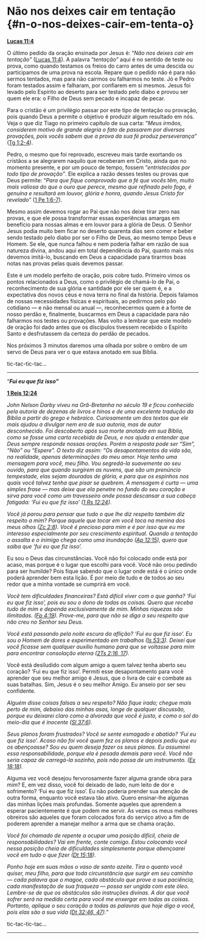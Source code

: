 # Não nos deixes cair em tentação {#n-o-nos-deixes-cair-em-tenta-o}

[**Lucas 11:4**](http://bibliaonline.com.br/acf/lc/11/4)

O último pedido da oração ensinada por Jesus é: “_Não nos deixes cair em tentação”_ ([Lucas 11:4](http://bibliaonline.com.br/acf/lc/11/4)). A palavra “_tentação”_ aqui é no sentido de teste ou prova, como quando testamos os freios do carro antes de uma descida ou participamos de uma prova na escola. Repare que o pedido não é para não sermos tentados, mas para não cairmos ou falharmos no teste. Jó e Pedro foram testados assim e falharam, por confiarem em si mesmos. Jesus foi levado pelo Espírito ao deserto para ser testado pelo diabo e provou ser quem ele era: o Filho de Deus sem pecado e incapaz de pecar.

Para o cristão é um privilégio passar por este tipo de tentação ou provação, pois quando Deus a permite o objetivo é produzir algum resultado em nós. Veja o que diz Tiago no primeiro capítulo de sua carta: “_Meus irmãos, considerem motivo de grande alegria o fato de passarem por diversas provações, pois vocês sabem que a prova da sua fé produz perseverança”_ ([Tg 1:2-4](http://bibliaonline.com.br/acf/tg/1/2-4)).

Pedro, o mesmo que foi reprovado, escreveu mais tarde exortando os cristãos a se alegrarem naquilo que receberam em Cristo, ainda que no momento presente, e por um pouco de tempo, fossem “_entristecidos por todo tipo de provação”_. Ele explica a razão desses testes ou provas que Deus permite: “_Para que fique comprovado que a fé que vocês têm, muito mais valiosa do que o ouro que perece, mesmo que refinado pelo fogo, é genuína e resultará em louvor, glória e honra, quando Jesus Cristo for revelado”_ ([1 Pe 1:6-7](http://bibliaonline.com.br/acf/1pe/1/6-7)).

Mesmo assim devemos rogar ao Pai que não nos deixe tirar zero nas provas, e que ele possa transformar essas experiências amargas em benefício para nossas almas e em louvor para a glória de Deus. O Senhor Jesus podia muito bem ficar no deserto quarenta dias sem comer e beber sendo testado pelo diabo por ser o Filho de Deus, ao mesmo tempo Deus e Homem. Se ele, que nunca falhou e nem poderia falhar em razão de sua natureza divina, andou aqui em total dependência do Pai, quanto mais nós devemos imitá-lo, buscando em Deus a capacidade para tirarmos boas notas nas provas pelas quais devemos passar.

Este é um modelo perfeito de oração, pois cobre tudo. Primeiro vimos os pontos relacionados a Deus, como o privilégio de chamá-lo de Pai, o reconhecimento de sua glória e santidade por ele ser quem é, e a expectativa dos novos céus e nova terra no final da história. Depois falamos de nossas necessidades físicas e espirituais, ao pedirmos pelo pão cotidiano — e não mensal ou anual —, reconhecermos quem é a fonte de nosso perdão e, finalmente, buscarmos em Deus a capacidade para não falharmos nos testes ou provações. Mas volto a lembrar que este modelo de oração foi dado antes que os discípulos tivessem recebido o Espírito Santo e desfrutassem da certeza do perdão de pecados.

Nos próximos 3 minutos daremos uma olhada por sobre o ombro de um servo de Deus para ver o que estava anotado em sua Bíblia.

tic-tac-tic-tac...

*****

“**_Fui eu que fiz isso”_**

[**1 Reis 12:24**](http://bibliaonline.com.br/acf/1rs/12/24)

_John Nelson Darby viveu na Grã-Bretanha no século 19 e ficou conhecido pela autoria de dezenas de livros e hinos e de uma excelente tradução da Bíblia a partir do grego e hebraico. Curiosamente um dos textos que ele mais ajudou a divulgar nem era de sua autoria, mas de autor desconhecido. Foi descoberto após sua morte anotado em sua Bíblia, como se fosse uma carta recebida de Deus, e nos ajuda a entender que Deus sempre responde nossas orações. Porém a resposta pode ser “Sim”, “Não” ou “Espere”. O texto diz assim: “Os desapontamentos da vida são, na realidade, apenas determinações do meu amor. Hoje tenho uma mensagem para você, meu filho. Vou segredá-la suavemente ao seu ouvido, para que quando surgirem as nuvens, que são um prenúncio tempestade, elas sejam douradas de glória, e para que os espinhos nos quais você talvez tenha que pisar se quebrem. A mensagem é curta — uma simples frase — mas deixe que ela penetre no fundo do seu coração e sirva para você como um travesseiro onde possa descansar a sua cabeça fatigada: ‘Fui eu que fiz isso’ (_[_1 Rs 12:24_](http://bibliaonline.com.br/acf/1rs/12/24)_)._

_Você já parou para pensar que tudo o que lhe diz respeito também diz respeito a mim? Porque aquele que tocar em você toca na menina dos meus olhos (_[_Zc 2:8_](http://bibliaonline.com.br/acf/zc/2/8)_). Você é precioso para mim e é por isso que eu me interesso especialmente por seu crescimento espiritual. Quando a tentação o assalta e o inimigo chega como uma inundação (_[_Ap 12:15_](http://bibliaonline.com.br/acf/ap/12/15)_), quero que saiba que ‘fui eu que fiz isso’._

Eu sou o Deus das circunstâncias. Você não foi colocado onde está por acaso, mas porque é o lugar que escolhi para você. Você não orou pedindo para ser humilde? Pois fique sabendo que o lugar onde está é o único onde poderá aprender bem esta lição. É por meio de tudo e de todos ao seu redor que a minha vontade se cumprirá em você.

_Você tem dificuldades financeiras? Está difícil viver com o que ganha? ‘Fui eu que fiz isso’, pois eu sou o dono de todas as coisas. Quero que receba tudo de mim e dependa exclusivamente de mim. Minhas riquezas são ilimitadas. (_[_Fp 4:19_](http://bibliaonline.com.br/acf/fp/4/19)_). Prove-me, para que não se diga a seu respeito que não creu no Senhor seu Deus._

_Você está passando pela noite escura da aflição? ‘Fui eu que fiz isso’. Eu sou o Homem de dores e experimentado em trabalhos (_[_Is 53:3_](http://bibliaonline.com.br/acf/is/53/3)_). Deixei que você ficasse sem qualquer auxílio humano para que se voltasse para mim para encontrar consolação eterna (_[_2Ts 2:16, 17_](http://bibliaonline.com.br/acf/2ts/2/16,17)_)._

Você está desiludido com algum amigo a quem talvez tenha aberto seu coração? ‘Fui eu que fiz isso’. Permiti esse desapontamento para você aprender que seu melhor amigo é Jesus, que o livra de cair e combate as suas batalhas. Sim, Jesus é o seu melhor Amigo. Eu anseio por ser seu confidente.

_Alguém disse coisas falsas a seu respeito? Não fique irado; chegue mais perto de mim, debaixo das minhas asas, longe de qualquer discussão, porque eu deixarei claro como a alvorada que você é justo, e como o sol do meio-dia que é inocente (_[_Sl 37:6_](http://bibliaonline.com.br/acf/sl/37/6)_)._

_Seus planos foram frustrados? Você se sente esmagado e abatido? ‘Fui eu que fiz isso’. Acaso não foi você quem fez os planos e depois pediu que eu os abençoasse? Sou eu quem deseja fazer os seus planos. Eu assumirei essa responsabilidade, porque ela é pesada demais para você. Você não seria capaz de carregá-la sozinho, pois não passa de um instrumento. (_[_Ex 18:18_](http://bibliaonline.com.br/acf/ex/18/18)_)._

Alguma vez você desejou fervorosamente fazer alguma grande obra para mim? E, em vez disso, você foi deixado de lado, num leito de dor e sofrimento? ‘Fui eu que fiz isso’. Eu não poderia prender sua atenção de outra forma, enquanto você estava tão ativo. Quero ensinar-lhe algumas das minhas lições mais profundas. Somente aqueles que aprendem a esperar pacientemente é que podem me servir. Às vezes os meus melhores obreiros são aqueles que foram colocados fora do serviço ativo a fim de poderem aprender a manejar melhor a arma que se chama oração.

_Você foi chamado de repente a ocupar uma posição difícil, cheia de responsabilidades? Vai em frente, conte comigo. Estou colocando você nessa posição cheia de dificuldades simplesmente porque abençoarei você em tudo o que fizer (_[_Dt 15:18_](http://bibliaonline.com.br/acf/dt/15/18)_)._

_Ponho hoje em suas mãos o vaso de santo azeite. Tira o quanto você quiser, meu filho, para que toda circunstância que surgir em seu caminho — cada palavra que o magoe, cada obstáculo que prove a sua paciência, cada manifestação de sua fraqueza — possa ser ungida com este óleo. Lembre-se de que os obstáculos são instruções divinas. A dor que você sofrer será na medida certa para você me enxergar em todas as coisas. Portanto, aplique o seu coração a todas as palavras que hoje digo a você, pois elas são a sua vida (_[_Dt 32:46, 47_](http://bibliaonline.com.br/acf/dt/32/46,47)_).”_

tic-tac-tic-tac...

*****